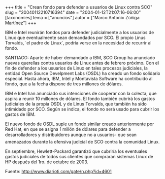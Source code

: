 +++
title = "Crean fondo para defender a usuarios de Linux contra SCO"
slug = "20040112210716394"
date = "2004-01-12T21:07:16-06:00"
[taxonomies]
tema = ["anuncios"]
autor = ["Marco Antonio Zúñiga Martínez"]
+++

IBM e Intel reunirán fondos para defender judicialmente a los usuarios
de Linux que eventualmente sean demandados por SCO. El propio Linus
Torvalds, ´el padre de Linux´, podría verse en la necesidad de recurrir
al fondo.

<!-- more -->
SANTIAGO: Aparte de haber demandado a IBM, SCO Group ha anunciado nuevas
querellas contra usuarios de Linux antes de febrero próximo. Con el fin
de defender a los usuarios de Linux en tales procesos judiciales, la
entidad Open Source Develpment Labs (OSDL) ha creado un fondo solidario
especial. Hasta ahora, IBM, Intel y Montavista Software ha contribuido
al fondo, que a la fecha dispone de tres millones de dólares.

IBM e Intel han anunciado sus intenciones de cooperar con la colecta,
que aspira a reunir 10 millones de dólares. El fondo también cubrirá los
gastos judiciales de la propia OSDL y de Linus Torvalds, que también ha
sido intimidado por SCO. Según se indica, el fondo no será usado para
cubrir los gastos de IBM.

El nuevo fondo de OSDL suple un fondo similar creado anteriormente por
Red Hat, en que se asigna 1 millón de dólares para defender a
desarrolladores y distribuidores aunque no a usuarios- que sean
amenazados durante la ofensiva judicial de SCO contra la comunidad
Linux.

En septiembre, Hewlett-Packard garantizó que cubriría los eventuales
gastos judiciales de todos sus clientes que compraran sistemas Linux de
HP después del 1ro. de octubre de 2003.

Fuente: <http://www.diarioti.com/gate/n.php?id=4601>
